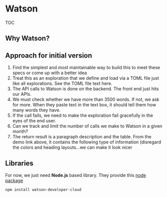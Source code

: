 # Watson

TOC

## Why Watson?

## Approach for initial version

1. Find the simplest and most maintainable way to build this to meet these specs or come up with a better idea
2. Treat this as an exploration that we define and load via a TOML file just like all explorations. See the TOML file text here.
3. The API calls to Watson is done on the backend. The front end just hits our APIs.
4. We must check whether we have more than 3500 words. If not, we ask for more. When they paste text in the text box, it should tell them how many words they have.
5. If the call fails, we need to make the exploration fail gracefully in the eyes of the end user.
6. Can we track and limit the number of calls we make to Watson in a given month?
7. The return result is a paragraph description and the table.  From the demo link above, it contains the following type of information (disregard the colors and heading layouts...we can make it look nicer

## Libraries

For now, we just need **Node.js** based library. They provide this [node package](https://www.ibm.com/smarterplanet/us/en/ibmwatson/developercloud/personality-insights/api/v2/?node#profile)

```
npm install watson-developer-cloud
```